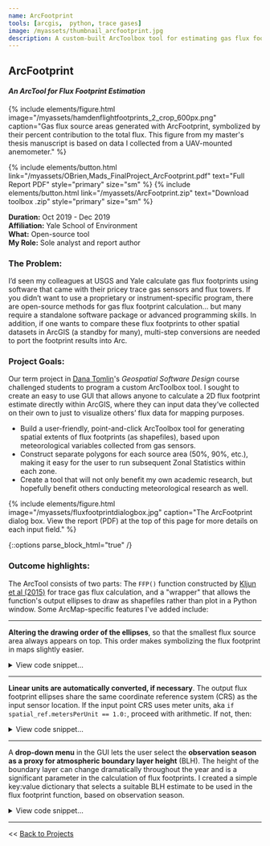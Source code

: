 ```yaml
---
name: ArcFootprint
tools: [arcgis,  python, trace gases]
image: /myassets/thumbnail_arcfootprint.jpg
description: A custom-built ArcToolbox tool for estimating gas flux footprints directly within ArcMap.
--- 
```


## ArcFootprint
#### *An ArcTool for Flux Footprint Estimation* 

{% include elements/figure.html image="/myassets/hamdenflightfootprints_2_crop_600px.png" caption="Gas flux source areas generated with ArcFootprint, symbolized by their percent contribution to the total flux. This figure from my master's thesis manuscript is based on data I collected from a UAV-mounted anemometer." %}



{% include elements/button.html link="/myassets/OBrien,Mads_FinalProject_ArcFootprint.pdf" text="Full Report PDF" style="primary" size="sm" %}
{% include elements/button.html link="/myassets/ArcFootprint.zip" text="Download toolbox .zip" style="primary" size="sm" %}

**Duration:** Oct 2019 - Dec 2019  
**Affiliation:** Yale School of Environment  
**What:** Open-source tool  
**My Role:** Sole analyst and report author

### The Problem:
I’d seen my colleagues at USGS and Yale calculate gas flux footprints using software that came with their pricey trace gas sensors and flux towers. If you didn’t want to use a proprietary or instrument-specific program, there are open-source methods for gas flux footprint calculation… but many require a standalone software package or advanced programming skills. In addition, if one wants to compare these flux footprints to other spatial datasets in ArcGIS (a standby for many), multi-step conversions are needed to port the footprint results into Arc.

### Project Goals:
Our term project in [Dana Tomlin](https://en.wikipedia.org/wiki/Dana_Tomlin)'s *Geospatial Software Design* course challenged students to program a custom ArcToolbox tool. I sought to create an easy to use GUI that allows anyone to calculate a 2D flux footprint estimate directly within ArcGIS, where they can input data they’ve collected on their own to just to visualize others’ flux data for mapping purposes.
- Build a user-friendly, point-and-click ArcToolbox tool for generating spatial extents of flux footprints (as shapefiles), based upon meteorological variables collected from gas sensors.
- Construct separate polygons for each source area (50%, 90%, etc.), making it easy for the user to run subsequent Zonal Statistics within each zone.
- Create a tool that will not only benefit my own academic research, but hopefully benefit others conducting meteorological research as well.  

{% include elements/figure.html image="/myassets/fluxfootprintdialogbox.jpg" caption="The ArcFootprint dialog box. View the report (PDF) at the top of this page for more details on each input field." %}


{::options parse_block_html="true" /}

### Outcome highlights:  
The ArcTool consists of two parts: The `FFP()` function constructed by [Kljun et al (2015)](https://gmd.copernicus.org/articles/8/3695/2015/) for trace gas flux calculation, and a "wrapper" that allows the function's output ellipses to draw as shapefiles rather than plot in a Python window. Some ArcMap-specific features I've added include:

---
**Altering the drawing order of the ellipses**, so that the smallest flux source area always appears on top. This order makes symbolizing the flux footprint in maps slightly easier. 

<details><summary markdown="span">View code snippet...</summary>

```python
arcpy.CalculateField_management(polygons, "footptAREA", "float(!SHAPE.area!)", "PYTHON")
arcpy.Sort_management(polygons, polygonsSorted, [["footptAREA", "DESCENDING"]])
```

</details>    
 
---
**Linear units are automatically converted, if necessary**. The output flux footprint ellipses share the same coordinate reference system (CRS) as the input sensor location. If the input point CRS uses meter units, aka  `if spatial_ref.metersPerUnit == 1.0:`, proceed with arithmetic. If not, then:

<details><summary markdown="span">View code snippet...</summary>

```python
else:
	# save a factor to convert other-units to meters
	conversion = float(spatial_ref.metersPerUnit) 
	for boundary in xrs: # for each requested footprint outline...
		boundxlist = []
		for vertex in boundary: # for each vertex in a given footprint outline...
			newx = originx + (vertex / conversion) # returns number as Double
			boundxlist.append(newx) # append translated X-value to list
		newxshapes.append(boundxlist)

# repeat for y coordinates
```

</details>

---
A **drop-down menu** in the GUI lets the user select the **observation season as a proxy for atmospheric boundary layer height** (BLH). The height of the boundary layer can change dramatically throughout the year and is a significant parameter in the calculation of flux footprints. I created a simple key:value dictionary that selects a suitable BLH estimate to be used in the flux footprint function, based on observation season.  


<details><summary markdown="span">View code snippet...</summary>

```python
#look up average values of boundary layer height
seasondictionary = {"Summer (June, July, Aug)": 1000,
		"Fall (Sept, Oct, Nov)": 600,
		"Winter (Dec, Jan, Feb)": 300,
		"Spring (March, April, May)": 1200,
		"Unknown":775} 

#returns the boundary layer height value as a number
PBLH = float(seasondictionary[season])
```  
</details>

---

<< [Back to Projects](/projects/)